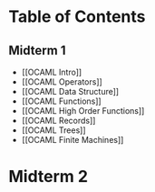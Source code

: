 # Table of Contents

## Midterm 1
- [[OCAML Intro]]
- [[OCAML Operators]]
- [[OCAML Data Structure]]
- [[OCAML Functions]]
- [[OCAML High Order Functions]]
- [[OCAML Records]]
- [[OCAML Trees]]
- [[OCAML Finite Machines]]

# Midterm 2